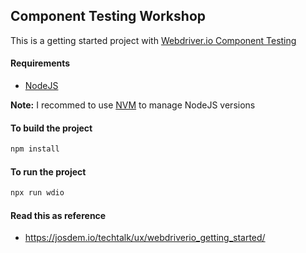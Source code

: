 ## Component Testing Workshop

This is a getting started project with [Webdriver.io Component Testing](https://github.com/webdriverio/component-testing-examples)

#### Requirements

- [NodeJS](https://nodejs.org/en/)

**Note:** I recommed to use [NVM](https://github.com/nvm-sh/nvm) to manage NodeJS versions

#### To build the project

```bash
npm install
```

#### To run the project

```bash
npx run wdio
```

#### Read this as reference

- https://josdem.io/techtalk/ux/webdriverio_getting_started/


